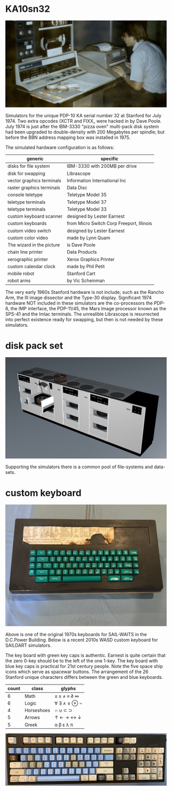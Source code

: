# KA10sn32

![foo](AI_PDP_dave_poole.png "banner")

Simulators for the unique PDP-10 KA serial number 32 at Stanford for July 1974.
Two extra opcodes (XCTR and FIXX_ were hacked in by Dave Poole.
July 1974 is just after the IBM-3330 "pizza oven" multi-pack disk system
had been upgraded to double-density with 200 Megabytes per spindle;
but before the BBN address mapping box was installed in 1975.

The simulated hardware configuration is as follows:

generic | specific
-------------------------- | --------------------------------
disks for file system | IBM-3330 with 200MB per drive
disk for swapping | Librascope
vector graphics terminals | Information International Inc
raster graphics terminals | Data Disc
console teletype | Teletype Model 35
teletype terminals | Teletype Model 37
teletype terminals | Teletype Model 33
custom keyboard scanner | designed by Lester Earnest
custom keyboards | from Micro Switch Corp Freeport, Illinois
custom video switch | designed by Lester Earnest
custom color video | made by Lynn Quam
The wizard in the picture | is Dave Poole
chain line printer | Data Products
xerographic printer | Xerox Graphics Printer
custom calendar clock | made by Phil Petit
mobile robot | Stanford Cart
robot arms | by Vic Scheinman

The very early 1960s Stanford hardware is not include;
such as the Rancho Arm, the III image dissector and the Type-30 display.
Significant 1974 hardware NOT included in these simulators
are the co-processors the PDP-6, the IMP interface, the PDP-11/45,
the Mars Image processor known as the SPS-41 and the Imlac terminals.
The unrealible Librascope is resurrected into perfect existence ready for swapping,
but then is not needed by these simulators.

# disk pack set
![foo](big_IBM_magnetic_disk_drives_3330+3333.png "banner")

Supporting the simulators there is a common pool of file-systems and data-sets.

# custom keyboard
![foo](Lester_Keyboard.jpg "banner")

Above is one of the original 1970s keyboards for SAIL-WAITS in the D.C.Power Building.
Below is a recent 2010s WASD custom keyboard for SAILDART simulators.

The key board with green key caps is authentic. Earnest is quite certain
that the zero 0-key should be to the left of the one 1-key.
The key board with blue key caps is practical for 21st century people.
Note the five space ship icons which serve as spacewar buttons.
The arrangement of the 26 Stanford
unique characters differs between
the green and blue keyboards.

count | class | glyphs
----- | ---------- | -------------
6 | Math       |  ≤ ≥ ≠ ≡ ∂ ∞
6 | Logic      |  ∀ ∃ ∧ ∨ ⊗ ¬
4 | Horseshoes |  ∩ ∪ ⊂ ⊃
5 | Arrows     |  ↑ ← → ↔ ↓
5 | Greek      |  α β ε λ π

![foo](BlueKeyboard.png "banner")




